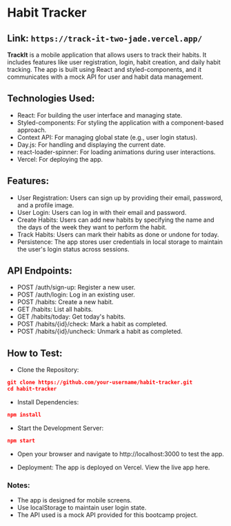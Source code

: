 # Habit Tracker

## Link: `https://track-it-two-jade.vercel.app/`

**TrackIt** is a mobile application that allows users to track their habits. It includes features like user registration, login, habit creation, and daily habit tracking. The app is built using React and styled-components, and it communicates with a mock API for user and habit data management.

## Technologies Used:
- React: For building the user interface and managing state.
- Styled-components: For styling the application with a component-based approach.
- Context API: For managing global state (e.g., user login status).
- Day.js: For handling and displaying the current date.
- react-loader-spinner: For loading animations during user interactions.
- Vercel: For deploying the app.

## Features:
- User Registration: Users can sign up by providing their email, password, and a profile image.
- User Login: Users can log in with their email and password.
- Create Habits: Users can add new habits by specifying the name and the days of the week they want to perform the habit.
- Track Habits: Users can mark their habits as done or undone for today.
- Persistence: The app stores user credentials in local storage to maintain the user's login status across sessions.

## API Endpoints:
- POST /auth/sign-up: Register a new user.
- POST /auth/login: Log in an existing user.
- POST /habits: Create a new habit.
- GET /habits: List all habits.
- GET /habits/today: Get today's habits.
- POST /habits/{id}/check: Mark a habit as completed.
- POST /habits/{id}/uncheck: Unmark a habit as completed.

## How to Test:
- Clone the Repository:
```json
git clone https://github.com/your-username/habit-tracker.git
cd habit-tracker
```

- Install Dependencies:
```json
npm install
```

- Start the Development Server:
```json
npm start
```

- Open your browser and navigate to http://localhost:3000 to test the app.

- Deployment:
The app is deployed on Vercel. View the live app here.

### Notes:
- The app is designed for mobile screens.
- Use localStorage to maintain user login state.
- The API used is a mock API provided for this bootcamp project.
